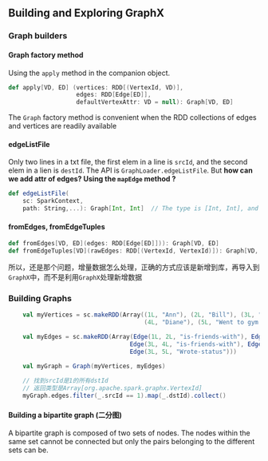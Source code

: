 ## Building and Exploring GraphX

### Graph builders

#### Graph factory method

Using the `apply` method in the companion object.

```scala
def apply[VD, ED] (vertices: RDD[(VertexId, VD)], 
                   edges: RDD[Edge[ED]],
                   defaultVertexAttr: VD = null): Graph[VD, ED]
```

The `Graph` factory method is convenient when the RDD collections of edges and vertices are readily available

#### edgeListFile

Only two lines in a txt file, the first elem in a line is `srcId`, and the second elem in a lien is `destId`. The API is `GraphLoader.edgeListFile`. But **how can we add attr of edges? Using the `mapEdge` method ?**

```scala
def edgeListFile(
	sc: SparkContext, 
	path: String,...): Graph[Int, Int]  // The type is [Int, Int], and default is 1
```



#### fromEdges, fromEdgeTuples

```scala
def fromEdges[VD, ED](edges: RDD[Edge[ED]])): Graph[VD, ED]
def fromEdgeTuples[VD](rawEdges: RDD[(VertexId, VertexId)]): Graph[VD, Int]  // Type is [VD, Int]
```

所以，还是那个问题，增量数据怎么处理，正确的方式应该是新增到库，再导入到`GraphX`中，而不是利用`GraphX`处理新增数据

### Building Graphs

```scala
    val myVertices = sc.makeRDD(Array((1L, "Ann"), (2L, "Bill"), (3L, "Charles"),
                                      (4L, "Diane"), (5L, "Went to gym this morning")))

    val myEdges = sc.makeRDD(Array(Edge(1L, 2L, "is-friends-with"), Edge(2L, 3L, "is-friends-with"),
                                  Edge(3L, 4L, "is-friends-with"), Edge(4L, 5L, "Like-status"),
                                  Edge(3L, 5L, "Wrote-status")))

    val myGraph = Graph(myVertices, myEdges)
      
    // 找到srcId是1的所有dstId
    // 返回类型是Array[org.apache.spark.graphx.VertexId]
    myGraph.edges.filter(_.srcId == 1).map(_.dstId).collect()
```

#### Building a bipartite graph (二分图)

A bipartite graph is composed of two sets of nodes. The nodes within the same set cannot be connected but only the pairs belonging to the different sets can be.